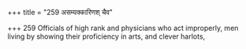 +++
title = "259 असम्यक्कारिणश् चैव"

+++
259	Officials of high rank and physicians who act improperly, men living by showing their proficiency in arts, and clever harlots,